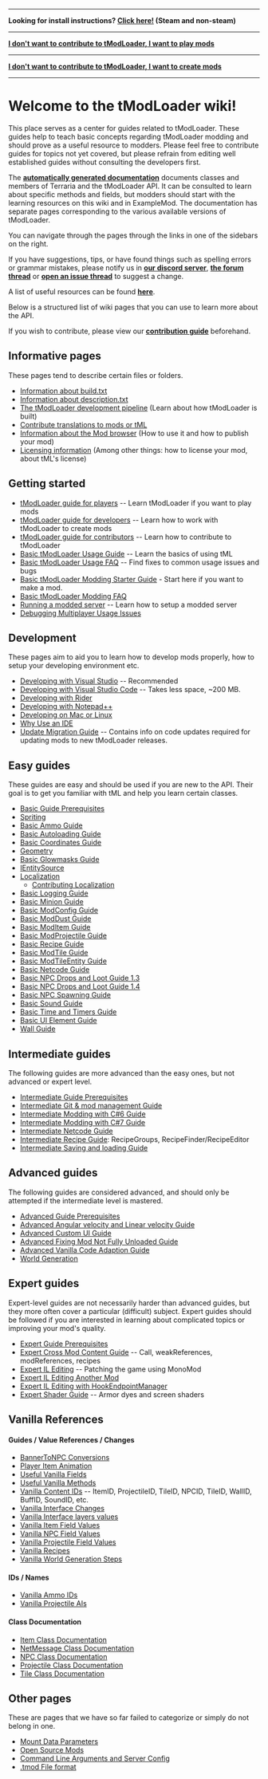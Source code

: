 ___

**Looking for install instructions? [Click here!](tModLoader-guide-for-players) (Steam and non-steam)**

___

**[I don't want to contribute to tModLoader, I want to play mods](tModLoader-guide-for-players)**

___

**[I don't want to contribute to tModLoader, I want to create mods](tModLoader-guide-for-developers)**

___
# Welcome to the tModLoader wiki!  
This place serves as a center for guides related to tModLoader. These guides help to teach basic concepts regarding tModLoader modding and should prove as a useful resource to modders. Please feel free to contribute guides for topics not yet covered, but please refrain from editing well established guides without consulting the developers first.

The **[automatically generated documentation](http://tmodloader.github.io/tModLoader/)** documents classes and members of Terraria and the tModLoader API. It can be consulted to learn about specific methods and fields, but modders should start with the learning resources on this wiki and in ExampleMod. The documentation has separate pages corresponding to the various available versions of tModLoader.

You can navigate through the pages through the links in one of the sidebars on the right.

If you have suggestions, tips, or have found things such as spelling errors or grammar mistakes, please notify us in **[our discord server](https://discord.gg/tmodloader)**, **[the forum thread](https://forums.terraria.org/index.php?threads/1-3-tmodloader-a-modding-api.23726/)** or **[open an issue thread](https://github.com/tModLoader/tModLoader/issues/new/choose)** to suggest a change.

A list of useful resources can be found **[here](Useful-Resources)**.

Below is a structured list of wiki pages that you can use to learn more about the API.

If you wish to contribute, please view our **[contribution guide](https://github.com/tModLoader/tModLoader/blob/master/.github/CONTRIBUTING.md)** beforehand.

## Informative pages
These pages tend to describe certain files or folders.
- [Information about build.txt](build.txt)
- [Information about description.txt](description.txt)
- [The tModLoader development pipeline](The-tModLoader-development-pipeline) (Learn about how tModLoader is built)
- [Contribute translations to mods or tML](Contributing-Localization)
- [Information about the Mod browser](Mod-Browser) (How to use it and how to publish your mod)
- [Licensing information](Licensing-information) (Among other things: how to license your mod, about tML's license)

## Getting started
- [tModLoader guide for players](tModLoader-guide-for-players) -- Learn tModLoader if you want to play mods
- [tModLoader guide for developers](tModLoader-guide-for-developers) -- Learn how to work with tModLoader to create mods
- [tModLoader guide for contributors](tModLoader-guide-for-contributors) -- Learn how to contribute to tModLoader
- [Basic tModLoader Usage Guide](Basic-tModLoader-Usage-Guide) -- Learn the basics of using tML
- [Basic tModLoader Usage FAQ](Basic-tModLoader-Usage-FAQ) -- Find fixes to common usage issues and bugs
- [Basic tModLoader Modding Starter Guide](Basic-tModLoader-Modding-Guide) - Start here if you want to make a mod.
- [Basic tModLoader Modding FAQ](Basic-tModLoader-Modding-FAQ)
- [Running a modded server](Starting-a-modded-server) -- Learn how to setup a modded server
- [Debugging Multiplayer Usage Issues](Debugging-Multiplayer-Usage-Issues)

## Development
These pages aim to aid you to learn how to develop mods properly, how to setup your developing environment etc.
- [Developing with Visual Studio](Developing-with-Visual-Studio) -- Recommended
- [Developing with Visual Studio Code](Developing-with-Visual-Studio-Code) -- Takes less space, ~200 MB.
- [Developing with Rider](Developing-with-Rider)
- [Developing with Notepad++](Developing-with-Notepad-Plus-Plus)
- [Developing on Mac or Linux](Developing-on-Mac-or-Linux)
- [Why Use an IDE](Why-Use-an-IDE)
- [Update Migration Guide](Update-Migration-Guide) -- Contains info on code updates required for updating mods to new tModLoader releases.

## Easy guides
These guides are easy and should be used if you are new to the API. Their goal is to get you familiar with tML and help you learn certain classes.
- [Basic Guide Prerequisites](Basic-Prerequisites)
- [Spriting](Spriting)
- [Basic Ammo Guide](Basic-Ammo)
- [Basic Autoloading Guide](Basic-Autoload)
- [Basic Coordinates Guide](Coordinates)
- [Geometry](Geometry)
- [Basic Glowmasks Guide](Basic-glowmask-guide)
- [IEntitySource](IEntitySource)
- [Localization](Localization)
  - [Contributing Localization](Contributing-Localization)
- [Basic Logging Guide](Logging)
- [Basic Minion Guide](Basic-Minion-Guide)
- [Basic ModConfig Guide](Basic-JSON-&-ModConfigs)
- [Basic ModDust Guide](Basic-Dust)
- [Basic ModItem Guide](Basic-Item)
- [Basic ModProjectile Guide](Basic-Projectile)
- [Basic Recipe Guide](Basic-Recipes)
- [Basic ModTile Guide](Basic-Tile)
- [Basic ModTileEntity Guide](Basic-Tile-Entity)
- [Basic Netcode Guide](Basic-Netcode)
- [Basic NPC Drops and Loot Guide 1.3](Basic-NPC-Drops-and-Loot)
- [Basic NPC Drops and Loot Guide 1.4](Basic-NPC-Drops-and-Loot-1.4)
- [Basic NPC Spawning Guide](Basic-NPC-Spawning)
- [Basic Sound Guide](Basic-Sounds)
- [Basic Time and Timers Guide](Time-and-Timers)
- [Basic UI Element Guide](Basic-UI-Element)
- [Wall Guide](Wall)

## Intermediate guides
The following guides are more advanced than the easy ones, but not advanced or expert level.
- [Intermediate Guide Prerequisites](Intermediate-Prerequisites)
- [Intermediate Git & mod management Guide](Intermediate-Git-&-mod-management)
- [Intermediate Modding with C#6 Guide](Intermediate-modding-with-c%236)
- [Intermediate Modding with C#7 Guide](Intermediate-modding-with-c%237)
- [Intermediate Netcode Guide](Intermediate-netcode)
- [Intermediate Recipe Guide](Intermediate-Recipes): RecipeGroups, RecipeFinder/RecipeEditor
- [Intermediate Saving and loading Guide](Saving-and-loading-using-TagCompound)

## Advanced guides
The following guides are considered advanced, and should only be attempted if the intermediate level is mastered.
- [Advanced Guide Prerequisites](Advanced-Prerequisites)
- [Advanced Angular velocity and Linear velocity Guide](Advanced-Angular-velocity-and-Linear-velocity)
- [Advanced Custom UI Guide](Advanced-guide-to-custom-UI)
- [Advanced Fixing Mod Not Fully Unloaded Guide](https://github.com/tModLoader/tModLoader/wiki/Fixing-Mod-Not-Fully-Unloaded)
- [Advanced Vanilla Code Adaption Guide](Advanced-Vanilla-Code-Adaption)
- [World Generation](World-Generation)

## Expert guides
Expert-level guides are not necessarily harder than advanced guides, but they more often cover a particular (difficult) subject. Expert guides should be followed if you are interested in learning about complicated topics or improving your mod's quality.
- [Expert Guide Prerequisites](Expert-Prerequisites)
- [Expert Cross Mod Content Guide](Expert-Cross-Mod-Content) -- Call, weakReferences, modReferences, recipes
- [Expert IL Editing](Expert-IL-Editing) -- Patching the game using MonoMod
- [Expert IL Editing Another Mod](Patching-Other-Mods-Using-MonoMod)
- [Expert IL Editing with HookEndpointManager](Detouring-and-IL-Editing-using-HookEndpointManager)
- [Expert Shader Guide](Expert-Shader-Guide) -- Armor dyes and screen shaders

## Vanilla References
#### Guides / Value References / Changes
- [BannerToNPC Conversions](BannerToNPC-Conversions)
- [Player Item Animation](Player-Item-Animation)
- [Useful Vanilla Fields](Useful-Vanilla-Fields)
- [Useful Vanilla Methods](Useful-Vanilla-Methods)
- [Vanilla Content IDs](Vanilla-Content-IDs) -- ItemID, ProjectileID, TileID, NPCID, TileID, WallID, BuffID, SoundID, etc. 
- [Vanilla Interface Changes](Vanilla-Class-Changes)
- [Vanilla Interface layers values](Vanilla-Interface-layers-values)
- [Vanilla Item Field Values](Vanilla-Item-Field-Values)
- [Vanilla NPC Field Values](Vanilla-NPC-Field-Values)
- [Vanilla Projectile Field Values](Vanilla-Projectile-Field-Values)
- [Vanilla Recipes](http://bit.ly/TerrariaVanillaRecipes)
- [Vanilla World Generation Steps](Vanilla-World-Generation-Steps)
#### IDs / Names
- [Vanilla Ammo IDs](Vanilla-Ammo-IDs)
- [Vanilla Projectile AIs](Vanilla-Projectile-AIs)
#### Class Documentation
- [Item Class Documentation](Item-Class-Documentation)
- [NetMessage Class Documentation](NetMessage-Class-Documentation)
- [NPC Class Documentation](NPC-Class-Documentation)
- [Projectile Class Documentation](Projectile-Class-Documentation)
- [Tile Class Documentation](Tile-Class-Documentation)

## Other pages
These are pages that we have so far failed to categorize or simply do not belong in one.
- [Mount Data Parameters](MountDataParameters)
- [Open Source Mods](Open-Source-Mods)
- [Command Line Arguments and Server Config](Command-Line)
- [.tmod File format](https://github.com/tModLoader/tModLoader/wiki/.tmod-File-format)